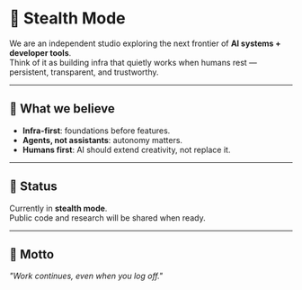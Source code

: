 # 🌙 Stealth Mode

We are an independent studio exploring the next frontier of **AI systems + developer tools**.  
Think of it as building infra that quietly works when humans rest — persistent, transparent, and trustworthy.

---

## 🔭 What we believe
- **Infra-first**: foundations before features.  
- **Agents, not assistants**: autonomy matters.  
- **Humans first**: AI should extend creativity, not replace it.  

---

## 📍 Status
Currently in **stealth mode**.  
Public code and research will be shared when ready.  

---

## 🌌 Motto
*"Work continues, even when you log off."*